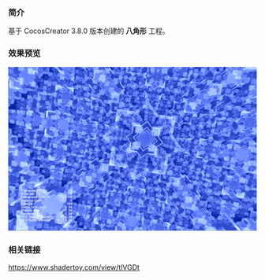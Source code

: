 ### 简介
基于 CocosCreator 3.8.0 版本创建的 **八角形** 工程。

### 效果预览
![image](../../../gif/202208/2022080801.gif)

### 相关链接
https://www.shadertoy.com/view/tlVGDt